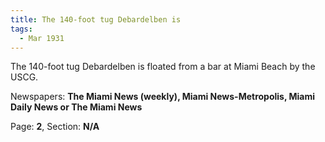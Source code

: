 ```yaml
---  
title: The 140-foot tug Debardelben is  
tags:  
  - Mar 1931  
---  
```

  
The 140-foot tug Debardelben is floated from a bar at Miami Beach by the USCG.  
  
Newspapers: **The Miami News (weekly), Miami News-Metropolis, Miami Daily News or The Miami News**  
  
Page: **2**, Section: **N/A** 
